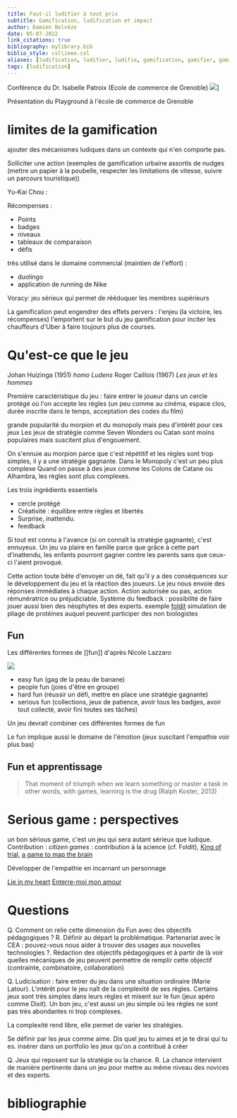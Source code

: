 ```yaml
---
title: Faut-il ludifier à tout prix
subtitle: Gamification, ludification et impact
author: Damien Belvèze
date: 05-07-2022
link_citations: true
bibliography: mylibrary.bib
biblio_style: csl\ieee.csl
aliases: [ludification, ludifier, ludifie, gamification, gamifier, gamify, jeu sérieux, jeux sérieux]
tags: [ludification]
---
```


Conférence du Dr. Isabelle Patroix (Ecole de commerce de Grenoble)
![](isabelle_patroix.jpg)]

Présentation du Playground à l'école de commerce de Grenoble

# limites de la gamification
ajouter des mécanismes ludiques dans un contexte qui n'en comporte pas. 

Solliciter une action (exemples de gamification urbaine assortis de nudges (mettre un papier à la poubelle, respecter les limitations de vitesse, suivre un parcours touristique))

Yu-Kai Chou : 

Récompenses :

- Points
- badges
- niveaux
- tableaux de comparaison
- défis

très utilisé dans le domaine commercial (maintien de l'effort) :

- duolingo
- application de running de Nike

Voracy: jeu sérieux qui permet de rééduquer les membres supérieurs

La gamification peut engendrer des effets pervers : l'enjeu (la victoire, les récompenses) l'emportent sur le but du jeu
gamification pour inciter les chauffeurs d'Uber à faire toujours plus de courses. 


# Qu'est-ce que le jeu
Johan Huizinga (1951) _homo Ludens_
Roger Caillois (1967) _Les jeux et les hommes_

Première caractéristique du jeu : faire entrer le joueur dans un cercle protégé où l'on accepte les règles (un peu comme au cinéma, espace clos, durée inscrite dans le temps, acceptation des codes du film)

grande popularité du morpion et du monopoly mais peu d'intérêt pour ces jeux
Les jeux de stratégie comme Seven Wonders ou Catan sont moins populaires mais suscitent plus d'engouement. 

On s'ennuie au morpion parce que c'est répétitif et les règles sont trop simples, il y a une stratégie gagnante.
Dans le Monopoly c'est un peu plus complexe
Quand on passe à des jeux comme les Colons de Catane ou Alhambra, les règles sont plus complexes.

Les trois ingrédients essentiels

- cercle protégé
- Créativité : équilibre entre règles et libertés
- Surprise, inattendu. 
- feedback
 
 
Si tout est connu à l'avance (si on connaît la stratégie gagnante), c'est ennuyeux. Un jeu va plaire en famille parce que grâce à cette part d'inattendu, les enfants pourront gagner contre les parents sans que ceux-ci l'aient provoqué.

Cette action toute bête d'envoyer un dé, fait qu'il y a des conséquences sur le développement du jeu et la réaction des joueurs. Le jeu nous envoie des réponses immédiates à chaque action. Action autorisée ou pas, action rémunératrice ou préjudiciable.
Système du feedback : possibilité de faire jouer aussi bien des néophytes et des experts. exemple [foldit](https://fold.it/) simulation de pliage de protéines auquel peuvent participer des non biologistes

## Fun
Les différentes formes de [[fun]] d'après Nicole Lazzaro

![](fun.jpg)

- easy fun (gag de la peau de banane)
- people fun (joies d'être en groupe)
- hard fun (réussir un défi, mettre en place une stratégie gagnante)
- serious fun (collections, jeux de patience, avoir tous les badges, avoir tout collecté, avoir fini toutes ses tâches)

Un jeu devrait combiner ces différentes formes de fun

Le fun implique aussi le domaine de l'émotion (jeux suscitant l'empathie voir plus bas)

## Fun et apprentissage

> That moment of triumph when we learn something or master a task
in other words, with games, learning is the drug (Ralph Koster, 2013)

# Serious game : perspectives
un bon sérious game, c'est un jeu qui sera autant sérieux que ludique.
Contribution : *citizen games* : contribution à la science (cf. Foldit), [King of trial](https://play.google.com/store/apps/details?id=com.MedicalJam.KingOfTrials), [a game to map the brain](https://eyewire.org/explore)

Développer de l'empathie en incarnant un personnage

[Lie in my heart](https://store.steampowered.com/app/1116490/Lie_In_My_Heart/)
[Enterre-moi mon amour](https://enterremoimonamour.arte.tv/)


# Questions

Q. Comment on relie cette dimension du Fun avec des objectifs pédagogiques ?
R. Définir au départ la problématique. Partenariat avec le CEA : pouvez-vous nous aider à trouver des usages aux nouvelles technologies ?. Rédaction des objectifs pédagogiques et à partir de là voir quelles mécaniques de jeu peuvent permettre de remplir cette objectif (contrainte, combinatoire, collaboration)

Q. Ludicisation : faire entrer du jeu dans une situation ordinaire (Marie Latour). L'intérêt pour le jeu naît de la complexité de ses règles.
Certains jeux sont très simples dans leurs règles et misent sur le fun (jeux apéro comme Dixit). Un bon jeu, c'est aussi un jeu simple où les règles ne sont pas très abondantes ni trop complexes.

La complexité rend libre, elle permet de varier les stratégies.

Se définir par les jeux comme aime. Dis quel jeu tu aimes et je te dirai qui tu es.
insérer dans un portfolio les jeux qu'on a contribué à créer

Q. Jeux qui reposent sur la stratégie ou la chance. 
R. La chance intervient de manière pertinente dans un jeu pour mettre au même niveau des novices et des experts. 

# bibliographie

